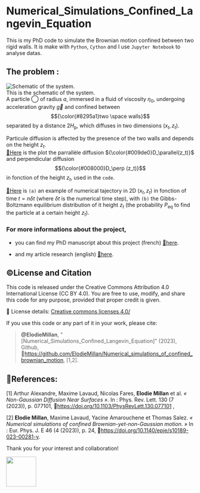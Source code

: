 # Numerical_Simulations_Confined_Langevin_Equation

This is my PhD code to simulate the Brownian motion confined between two rigid walls.
It is make with `Python`, `Cython` and I use `Jupyter Notebook` to analyse datas.

## The problem :
![Schematic of the system.](https://media.springernature.com/lw685/springer-static/image/art%3A10.1140%2Fepje%2Fs10189-023-00281-y/MediaObjects/10189_2023_281_Figa_HTML.png?as=webp) \
This is the schematic of the system. \
A particle ◯ of radius $a$, immersed in a fluid of viscosity $\eta_\mathrm{0}$, undergoing acceleration gravity $\vec{g}$ and confined between $${\color{#8295a1}two \space walls}$$ separated by a distance $2H_\mathrm{p}$, which diffuses in two dimensions $(x_t, z_t)$.

Particule diffusion is affected by the presence of the two walls and depends on the height $z_t$. \
[🔗Here](Double_Walls_Overdamped_Langevin_Python/Diffusion.pdf) is the plot the parrallèle diffusion ${\color{#009de0}D_\parallel(z_t)}$ and perpendicular diffusion $${\color{#008000}D_\perp (z_t)}$$ in fonction of the height $z_t$, used in the `code`.

[🔗Here](Optimisations/Figures/Traj_Peq.pdf) is `(a)` an example of numerical tajectory in 2D $(x_t,z_t)$ in fonction of time $t=n \delta t$ (where $\delta t$ is the numerical time step), with `(b)` the Gibbs-Boltzmann equilibrium distribution of it height $z_t$ (the probability $P_\mathrm{eq}$ to find the particle at a certain height $z_t$).

### For more informations about the project, 
- you can find my PhD manuscript about this project (french) [🔗here]([Optimisations/Figures/Traj_Peq.pdf](https://theses.hal.science/tel-04583730)).

- and my article research (english) [🔗here](https://link.springer.com/article/10.1140/epje/s10189-023-00281-y).

## ©️License and Citation
This code is released under the Creative Commons Attribution 4.0 International License (CC BY 4.0).
You are free to use, modify, and share this code for any purpose, provided that proper credit is given.

🔗 License details: [Creative commons licenses 4.0/](https://creativecommons.org/licenses/by/4.0/)

If you use this code or any part of it in your work, please cite:

> **@ElodieMillan**, "[Numerical_Simulations_Confined_Langevin_Equation]" (2023), Github, 🔗https://github.com/ElodieMillan/Numerical_simulations_of_confined_brownian_motion, [1,2].

## 📰References: 
[1] Arthur Alexandre, Maxime Lavaud, Nicolas Fares, **Elodie Millan** et al. _« Non-Gaussian Diffusion
Near Surfaces »_. In : Phys. Rev. Lett. 130 (7 (2023)), p. 077101, 🔗https://doi.org/10.1103/PhysRevLett.130.077101 ,

[2] **Elodie Millan**, Maxime Lavaud, Yacine Amarouchene et Thomas Salez. _« Numerical simulations of
confined Brownian-yet-non-Gaussian motion. »_ In : Eur. Phys. J. E 46 (4 (2023)), p. 24, 🔗https://doi.org/10.1140/epje/s10189-023-00281-y.

Thank you for your interest and collaboration!

<a href="url"><img src="https://octodex.github.com/images/pythocat.png" align="left" width="80" ></a>
<!-- ![pythocat-1](https://github.com/user-attachments/assets/e429eb46-9ad7-406c-8bb5-17c48c15e196) -->
